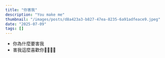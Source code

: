 ```yaml
---
title: "你害我"
description: "You make me"
thumbnail: "/images/posts/d8a423a3-b827-47ea-8235-6a91adfeace9.jpeg"
date: "2025-07-09"
tags: []
---
```

- 你為什麼要害我
- 害我這麼喜歡你🤬🤬😭😭
